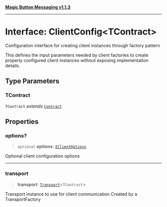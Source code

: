 [**Magic Button Messaging v1.1.3**](../README.md)

***

# Interface: ClientConfig\<TContract\>

Configuration interface for creating client instances through factory pattern

This defines the input parameters needed by client factories to create
properly configured client instances without exposing implementation details.

## Type Parameters

### TContract

`TContract` *extends* [`Contract`](../type-aliases/Contract.md)

## Properties

### options?

> `optional` **options**: [`IClientOptions`](IClientOptions.md)

Optional client configuration options

***

### transport

> **transport**: [`Transport`](../type-aliases/Transport.md)\<`TContract`\>

Transport instance to use for client communication
Created by a TransportFactory
